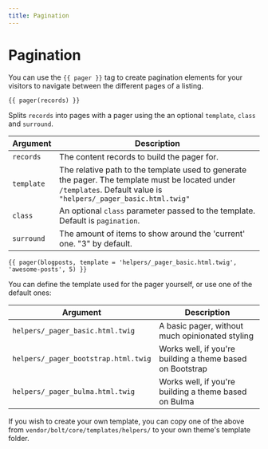```yaml
---
title: Pagination
---
```

Pagination
==========

You can use the `{{ pager }}` tag to create pagination elements for your
visitors to navigate between the different pages of a listing.

```twig
{{ pager(records) }}
```

Splits `records` into pages with a pager using the an optional `template`,
`class` and `surround`.

| Argument       | Description |
|----------------|-------------|
| `records`      | The content records to build the pager for. |
| `template`     | The relative path to the template used to generate the pager. The template must be located under `/templates`. Default value is `"helpers/_pager_basic.html.twig"`  |
| `class `       | An optional `class` parameter passed to the template. Default is `pagination`. |
| `surround`     | The amount of items to show around the 'current' one. "3" by default. |

```twig
{{ pager(blogposts, template = 'helpers/_pager_basic.html.twig', 'awesome-posts', 5) }}
```

You can define the template used for the pager yourself, or use one of the
default ones:

| Argument       | Description |
|----------------|-------------|
| `helpers/_pager_basic.html.twig` | A basic pager, without much opinionated styling |
| `helpers/_pager_bootstrap.html.twig`     | Works well, if you're building a theme based on Bootstrap   |
| `helpers/_pager_bulma.html.twig `       | Works well, if you're building a theme based on Bulma |

If you wish to create your own template, you can copy one of the above from
`vendor/bolt/core/templates/helpers/` to your own theme's template folder.
